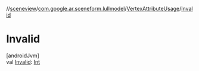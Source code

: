//[sceneview](../../../index.md)/[com.google.ar.sceneform.lullmodel](../index.md)/[VertexAttributeUsage](index.md)/[Invalid](-invalid.md)

# Invalid

[androidJvm]\
val [Invalid](-invalid.md): [Int](https://kotlinlang.org/api/latest/jvm/stdlib/kotlin/-int/index.html)
